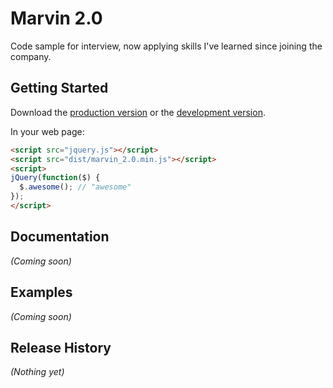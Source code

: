 # Marvin 2.0

Code sample for interview, now applying skills I've learned since joining the company.

## Getting Started
Download the [production version][min] or the [development version][max].

[min]: https://raw.github.com/nicollecastrog/code_samples/master/dist/marvin_2.0.min.js
[max]: https://raw.github.com/nicollecastrog/code_samples/master/dist/marvin_2.0.js

In your web page:

```html
<script src="jquery.js"></script>
<script src="dist/marvin_2.0.min.js"></script>
<script>
jQuery(function($) {
  $.awesome(); // "awesome"
});
</script>
```

## Documentation
_(Coming soon)_

## Examples
_(Coming soon)_

## Release History
_(Nothing yet)_
